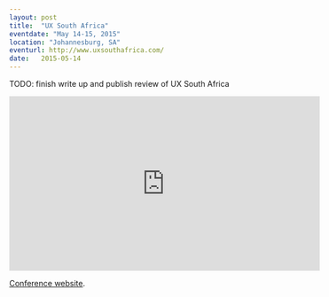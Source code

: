 ```yaml
---
layout: post
title:  "UX South Africa"
eventdate: "May 14-15, 2015"
location: "Johannesburg, SA"
eventurl: http://www.uxsouthafrica.com/
date:   2015-05-14
---
```

<p>TODO: finish write up and publish review of UX South Africa</p>

<div class="video-wrapper">
<iframe width="560" height="315" src="https://www.youtube.com/embed/wkbDNvQ4Qgc" frameborder="0" allowfullscreen></iframe>
</div>

[Conference website](http://www.uxsouthafrica.com/conference/johannesburg-2015).
